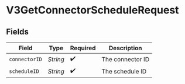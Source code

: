 # V3GetConnectorScheduleRequest


## Fields

| Field              | Type               | Required           | Description        |
| ------------------ | ------------------ | ------------------ | ------------------ |
| `connectorID`      | *String*           | :heavy_check_mark: | The connector ID   |
| `scheduleID`       | *String*           | :heavy_check_mark: | The schedule ID    |